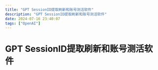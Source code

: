 ```yaml
---
title: "GPT SessionID提取刷新和账号测活软件"
description: "GPT SessionID提取刷新和账号测活软件"
date: 2024-07-16 23:40:07
tags: ["OpenAI"]
---
```


# GPT SessionID提取刷新和账号测活软件
